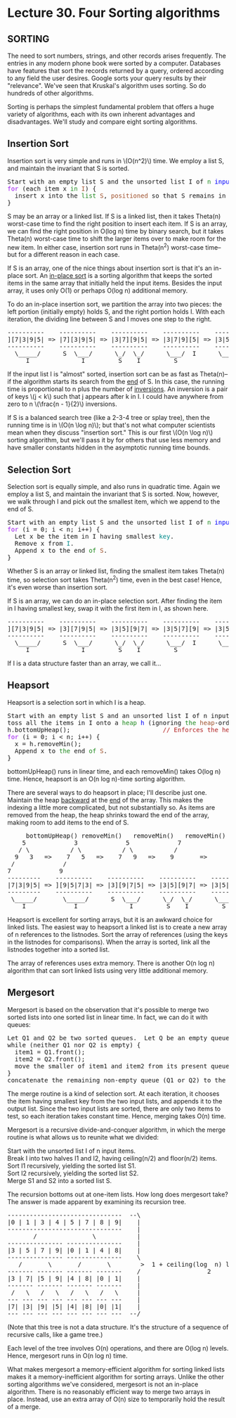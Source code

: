 <h1 id="sec-1">Lecture 30. Four Sorting algorithms</h1>

<div id="outline-container-1-1" class="outline-3">
<h2 id="sec-1-1">SORTING</h2>
<div class="outline-text-3" id="text-1-1">


<p>
The need to sort numbers, strings, and other records arises frequently.  The
entries in any modern phone book were sorted by a computer.  Databases have
features that sort the records returned by a query, ordered according to any
field the user desires.  Google sorts your query results by their "relevance".
We've seen that Kruskal's algorithm uses sorting.  So do hundreds of other
algorithms.
</p>
<p>
Sorting is perhaps the simplest fundamental problem that offers a huge variety
of algorithms, each with its own inherent advantages and disadvantages.  We'll
study and compare eight sorting algorithms.
</p>
</div>

</div>

<div id="outline-container-1-2" class="outline-3">
<h2 id="sec-1-2">Insertion Sort</h2>
<div class="outline-text-3" id="text-1-2">

<p>Insertion sort is very simple and runs in \(O(n^2)\) time.  We employ a list S, and
maintain the invariant that S is sorted.
</p>



<pre class="src src-java">Start with an empty list S and the unsorted list I of <span style="color: #228b22;">n</span> <span style="color: #0000ff;">input</span> items.
<span style="color: #a020f0;">for</span> (each item x <span style="color: #228b22;">in</span> <span style="color: #a0522d;">I</span>) {
  insert x into the <span style="color: #228b22;">list</span> <span style="color: #a0522d;">S</span>, <span style="color: #a0522d;">positioned</span> so that S remains in sorted order.
}
</pre>


<p>
S may be an array or a linked list.  If S is a linked list, then it takes
Theta(n) worst-case time to find the right position to insert each item.  If S
is an array, we can find the right position in O(log n) time by binary search,
but it takes Theta(n) worst-case time to shift the larger items over to make
room for the new item.  In either case, insertion sort runs in Theta(n<sup>2</sup>)
worst-case time&ndash;but for a different reason in each case.
</p>
<p>
If S is an array, one of the nice things about insertion sort is that it's an
in-place sort.  An <span style="text-decoration:underline;">in-place sort</span> is a sorting algorithm that keeps the sorted
items in the same array that initially held the input items.  Besides the input
array, it uses only O(1) or perhaps O(log n) additional memory.
</p>
<p>
To do an in-place insertion sort, we partition the array into two pieces:  the
left portion (initially empty) holds S, and the right portion holds I.  With
each iteration, the dividing line between S and I moves one step to the right.
</p>



<pre class="src src-text">----------    ----------    ----------    ----------    ----------
][7|3|9|5| =&gt; |7][3|9|5| =&gt; |3|7][9|5| =&gt; |3|7|9][5| =&gt; |3|5|7|9][
----------    ----------    ----------    ----------    ----------
  \_____/      S  \___/      \_/  \_/      \___/  I      \_____/
     I              I         S    I         S              S
</pre>


<p>
If the input list I is "almost" sorted, insertion sort can be as fast as
Theta(n)&ndash;if the algorithm starts its search from the <span style="text-decoration:underline;">end</span> of S.  In this
case, the running time is proportional to n plus the number of <span style="text-decoration:underline;">inversions</span>.
An inversion is a pair of keys \(j &lt; k\) such that j appears after k in I.
I could have anywhere from zero to n \(\frac{n - 1}{2}\) inversions.
</p>
<p>
If S is a balanced search tree (like a 2-3-4 tree or splay tree), then the
running time is in \(O(n \log n)\); but that's not what computer scientists mean
when they discuss "insertion sort."  This is our first \(O(n \log n)\) sorting
algorithm, but we'll pass it by for others that use less memory and have
smaller constants hidden in the asymptotic running time bounds.
</p>
</div>

</div>

<div id="outline-container-1-3" class="outline-3">
<h2 id="sec-1-3">Selection Sort</h2>
<div class="outline-text-3" id="text-1-3">

<p>Selection sort is equally simple, and also runs in quadratic time.  Again we
employ a list S, and maintain the invariant that S is sorted.  Now, however, we
walk through I and pick out the smallest item, which we append to the end of S.
</p>



<pre class="src src-java">Start with an empty list S and the unsorted list I of <span style="color: #228b22;">n</span> <span style="color: #0000ff;">input</span> items.
<span style="color: #a020f0;">for</span> (i = 0; i &lt; n; i++) {
  Let x be the item in I having smallest <span style="color: #008b8b;">key</span>.
  Remove x from <span style="color: #008b8b;">I</span>.
  Append x to the end <span style="color: #228b22;">of</span> <span style="color: #a0522d;">S</span>.
}
</pre>


<p>
Whether S is an array or linked list, finding the smallest item takes Theta(n)
time, so selection sort takes Theta(n<sup>2</sup>) time, even in the best case!  Hence,
it's even worse than insertion sort.
</p>
<p>
If S is an array, we can do an in-place selection sort.  After finding the
item in I having smallest key, swap it with the first item in I, as shown here.
</p>



<pre class="src src-text">----------    ----------    ----------    ----------    ----------
][7|3|9|5| =&gt; |3][7|9|5| =&gt; |3|5][9|7| =&gt; |3|5|7][9| =&gt; |3|5|7|9][
----------    ----------    ----------    ----------    ----------
  \_____/      S  \___/      \_/  \_/      \___/  I      \_____/
     I              I         S    I         S              S
</pre>


<p>
If I is a data structure faster than an array, we call it&hellip;
</p>
</div>

</div>

<div id="outline-container-1-4" class="outline-3">
<h2 id="sec-1-4">Heapsort</h2>
<div class="outline-text-3" id="text-1-4">

<p>Heapsort is a selection sort in which I is a heap.
</p>



<pre class="src src-java">Start with an empty list S and an unsorted list I of n input items.
toss all the items in I onto a <span style="color: #228b22;">heap</span> <span style="color: #0000ff;">h</span> (ignoring <span style="color: #228b22;">the</span> <span style="color: #a0522d;">heap</span>-order property).
h.bottomUpHeap();                         <span style="color: #b22222;">// </span><span style="color: #b22222;">Enforces the heap-order property</span>
<span style="color: #a020f0;">for</span> (i = 0; i &lt; n; i++) {
  x = h.removeMin();
  Append x to <span style="color: #228b22;">the</span> end <span style="color: #228b22;">of</span> <span style="color: #a0522d;">S</span>.
}
</pre>


<p>
bottomUpHeap() runs in linear time, and each removeMin() takes O(log n) time.
Hence, heapsort is an O(n log n)-time sorting algorithm.
</p>
<p>
There are several ways to do heapsort in place; I'll describe just one.
Maintain the heap <span style="text-decoration:underline;">backward</span> at the <span style="text-decoration:underline;">end</span> of the array.  This makes the
indexing a little more complicated, but not substantially so.  As items are
removed from the heap, the heap shrinks toward the end of the array, making
room to add items to the end of S.
</p>



<pre class="src src-text">     bottomUpHeap() removeMin()   removeMin()   removeMin()   removeMin()
    5             3             5             7             9
   / \           / \           / \           /
  9   3   =&gt;    7   5   =&gt;    7   9   =&gt;    9       =&gt;            =&gt;   empty
 /             /
7             9
---------    ----------    ----------    ----------    ----------    ----------
|7|3|9|5| =&gt; ][9|5|7|3| =&gt; |3][9|7|5| =&gt; |3|5][9|7| =&gt; |3|5|7][9| =&gt; |3|5|7|9][
---------    ----------    ----------    ----------    ----------    ----------
 \_____/       \_____/      S  \___/      \_/  \_/      \___/  I      \_____/
    I             I              I         S    I         S              S
</pre>


<p>
Heapsort is excellent for sorting arrays, but it is an awkward choice for
linked lists.  The easiest way to heapsort a linked list is to create a new
array of n references to the listnodes.  Sort the array of references (using
the keys in the listnodes for comparisons).  When the array is sorted, link all
the listnodes together into a sorted list.
</p>
<p>
The array of references uses extra memory.  There is another O(n log n)
algorithm that can sort linked lists using very little additional memory.
</p>
</div>

</div>

<div id="outline-container-1-5" class="outline-3">
<h2 id="sec-1-5">Mergesort</h2>
<div class="outline-text-3" id="text-1-5">


<p>
Mergesort is based on the observation that it's possible to merge two sorted
lists into one sorted list in linear time.  In fact, we can do it with queues:
</p>



<pre class="src src-text">Let Q1 and Q2 be two sorted queues.  Let Q be an empty queue.
while (neither Q1 nor Q2 is empty) {
  item1 = Q1.front();
  item2 = Q2.front();
  move the smaller of item1 and item2 from its present queue to end of Q.
}
concatenate the remaining non-empty queue (Q1 or Q2) to the end of Q.
</pre>


<p>
The merge routine is a kind of selection sort.  At each iteration, it chooses
the item having smallest key from the two input lists, and appends it to the
output list.  Since the two input lists are sorted, there are only two items to
test, so each iteration takes constant time.  Hence, merging takes O(n) time.
</p>
<p>
Mergesort is a recursive divide-and-conquer algorithm, in which the merge
routine is what allows us to reunite what we divided:
</p>
<p>
  Start with the unsorted list I of n input items.<br/>
  Break I into two halves I1 and I2, having ceiling(n/2) and floor(n/2) items.<br/>
  Sort I1 recursively, yielding the sorted list S1.<br/>
  Sort I2 recursively, yielding the sorted list S2.<br/>
  Merge S1 and S2 into a sorted list S.<br/>
</p>
<p>
The recursion bottoms out at one-item lists.  How long does mergesort take?
The answer is made apparent by examining its recursion tree.
</p>



<pre class="src src-text">-------------------------------  --\
|0 | 1 | 3 | 4 | 5 | 7 | 8 | 9|    |
-------------------------------    |
       /               \           |
--------------- ---------------    |
|3 | 5 | 7 | 9| |0 | 1 | 4 | 8|    |
--------------- ---------------    \
   /       \       /       \        &gt;  1 + ceiling(log  n) levels
------- ------- ------- -------    /                  2
|3 | 7| |5 | 9| |4 | 8| |0 | 1|    |
------- ------- ------- -------    |
 /   \   /   \   /   \   /   \     |
--- --- --- --- --- --- --- ---    |
|7| |3| |9| |5| |4| |8| |0| |1|    |
--- --- --- --- --- --- --- ---  --/
</pre>


<p>
(Note that this tree is not a data structure.  It's the structure of a sequence
of recursive calls, like a game tree.)
</p>
<p>
Each level of the tree involves O(n) operations, and there are O(log n) levels.
Hence, mergesort runs in O(n log n) time.
</p>
<p>
What makes mergesort a memory-efficient algorithm for sorting linked lists
makes it a memory-inefficient algorithm for sorting arrays.  Unlike the other
sorting algorithms we've considered, mergesort is not an in-place algorithm.
There is no reasonably efficient way to merge two arrays in place.  Instead,
use an extra array of O(n) size to temporarily hold the result of a merge.
</p></div>
</div>
</div>